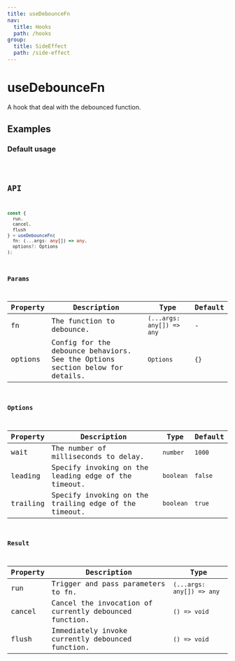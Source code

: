 ```yaml
---
title: useDebounceFn
nav:
  title: Hooks
  path: /hooks
group:
  title: SideEffect
  path: /side-effect
---
```


# useDebounceFn

<Tag lang="en-US" tags="ssr&crossPlatform"></Tag>

A hook that deal with the debounced function.

## Examples

### Default usage

<code src="./demo/demo1.tsx" />

## API

```typescript
const {
  run,
  cancel,
  flush
} = useDebounceFn(
  fn: (...args: any[]) => any,
  options?: Options
);
```

### Params

| Property | Description                                                  | Type                      | Default |
| -------- | ------------------------------------------------------------ | ------------------------- | ------- |
| fn       | The function to debounce.                                    | `(...args: any[]) => any` | -       |
| options  | Config for the debounce behaviors. See the Options section below for details. | `Options`                 | `{}`    |

### Options

| Property | Description                                           | Type      | Default |
|----------|-------------------------------------------------------|-----------|---------|
| wait     | The number of milliseconds to delay.                  | `number`  | `1000`  |
| leading  | Specify invoking on the leading edge of the timeout.  | `boolean` | `false` |
| trailing | Specify invoking on the trailing edge of the timeout. | `boolean` | `true`  |

### Result

| Property | Description                               | Type         |
|----------|-------------------------------------------|--------------|
| run      | Trigger and pass parameters to fn. | `(...args: any[]) => any` |
| cancel   | Cancel the invocation of currently debounced function. | `() => void` |
| flush    | Immediately invoke currently debounced function. | `() => void` |
